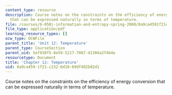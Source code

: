 ```yaml
---
content_type: resource
description: Course notes on the constraints on the efficiency of energy conversion
  that can be expressed naturally in terms of temperature.
file: /courses/6-050j-information-and-entropy-spring-2008/8a9ca4591f21c2326d1069df402b82d1_MIT6_050JS08_chapter12.pdf
file_type: application/pdf
learning_resource_types: []
ocw_type: OCWFile
parent_title: 'Unit 12: Temperature'
parent_type: CourseSection
parent_uid: 5ef930f5-8e59-5217-7087-d1304a2f4b4e
resourcetype: Document
title: 'Chapter 12: Temperature'
uid: 8a9ca459-1f21-c232-6d10-69df402b82d1
---
```

Course notes on the constraints on the efficiency of energy conversion that can be expressed naturally in terms of temperature.

